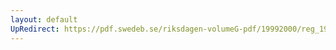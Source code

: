 ```yaml
---
layout: default
UpRedirect: https://pdf.swedeb.se/riksdagen-volumeG-pdf/19992000/reg_19992000/reg_19992000_0176.pdf
---
```

